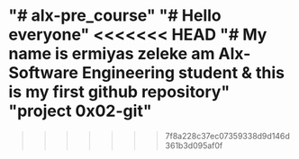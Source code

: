 "# alx-pre_course" 
"# Hello everyone" 
<<<<<<< HEAD
"# My name is ermiyas zeleke am Alx- Software Engineering student & this is my first github repository" 
"project 0x02-git" 
=======
 
>>>>>>> 7f8a228c37ec07359338d9d146d361b3d095af0f
